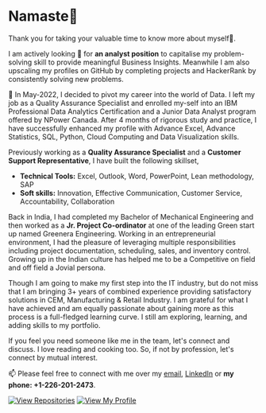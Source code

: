 # Namaste🙏

Thank you for taking your valuable time to know more about myself💞️. 

I am actively looking 👀  for **an analyst position** to capitalise my problem-solving skill to provide meaningful Business Insights. Meanwhile I am also upscaling my profiles on GitHub by completing projects and HackerRank by consistently solving new problems. 
 
🌱 In May-2022, I decided to pivot my career into the world of Data. I left my job as a Quality Assurance Specialist and enrolled my-self into an IBM Professional Data Analytics Certification and a Junior Data Analyst program offered by NPower Canada. After 4 months of rigorous study and practice, I have successfully enhanced my profile with Advance Excel, Advance Statistics, SQL, Python, Cloud Computing and Data Visualization skills. 

Previously working as a **Quality Assurance Specialist** and a **Customer Support Representative**, I have built the following skillset,
* **Technical Tools:** Excel, Outlook, Word, PowerPoint, Lean methodology, SAP
* **Soft skills:** Innovation, Effective Communication, Customer Service, Accountability, Collaboration

Back in India, I had completed my Bachelor of Mechanical Engineering and then worked as a **Jr. Project Co-ordinator** at one of the leading Green start up named Greenera Engineering. Working in an entrepreneurial environment, I had the pleasure of leveraging multiple responsibilities including project documentation, scheduling, sales, and inventory control. 
Growing up in the Indian culture has helped me to be a Competitive on field and off field a Jovial persona.

Though I am going to make my first step into the IT industry, but do not miss that I am bringing 3+ years of combined experience providing satisfactory solutions in CEM, Manufacturing & Retail Industry. I am grateful for what I have achieved and am equally passionate about gaining more as this process is a full-fledged learning curve. I still am exploring, learning, and adding skills to my portfolio.

If you feel you need someone like me in the team, let's connect and discuss.
I love reading and cooking too. So, if not by profession, let's connect by mutual interest.

📫 Please feel free to connect with me over my [email](kpanchal5069@gmail.com), [LinkedIn](https://www.linkedin.com/in/kishansunilkumarpanchal/) or **my phone: +1-226-201-2473**.


[![View Repositories](https://img.shields.io/badge/View-My_Repositories-blue?logo=GitHub)](https://github.com/kishansunilkumarpanchal?tab=repositories)
[![View My Profile](https://img.shields.io/badge/View-My_Profile-green?logo=GitHub)](https://github.com/kishansunilkumarpanchal)

<!---
Kpanchal5069/Kpanchal5069 is a ✨ special ✨ repository because its `README.md` (this file) appears on your GitHub profile.
You can click the Preview link to take a look at your changes.
--->
